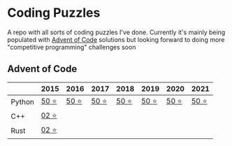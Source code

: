 # Coding Puzzles

A repo with all sorts of coding puzzles I've done.
Currently it's mainly being populated with [Advent of Code](https://adventofcode.com/) solutions but looking forward to doing more "competitive programming" challenges soon

## Advent of Code

|        | 2015                                                                                             | 2016                                                                                    | 2017                                                                                    | 2018                                                                                    | 2019                                                                                    | 2020                                                                                    | 2021                                                                                    |
|--------|--------------------------------------------------------------------------------------------------|-----------------------------------------------------------------------------------------|-----------------------------------------------------------------------------------------|-----------------------------------------------------------------------------------------|-----------------------------------------------------------------------------------------|-----------------------------------------------------------------------------------------|-----------------------------------------------------------------------------------------|
| Python | [50 ⭐](https://github.com/dmed256/coding-puzzles/tree/main/advent_of_code/python/2015)          | [50 ⭐](https://github.com/dmed256/coding-puzzles/tree/main/advent_of_code/python/2016) | [50 ⭐](https://github.com/dmed256/coding-puzzles/tree/main/advent_of_code/python/2017) | [50 ⭐](https://github.com/dmed256/coding-puzzles/tree/main/advent_of_code/python/2018) | [50 ⭐](https://github.com/dmed256/coding-puzzles/tree/main/advent_of_code/python/2019) | [50 ⭐](https://github.com/dmed256/coding-puzzles/tree/main/advent_of_code/python/2020) | [50 ⭐](https://github.com/dmed256/coding-puzzles/tree/main/advent_of_code/python/2021) |
| C++    | [02 ⭐](https://github.com/dmed256/coding-puzzles/tree/main/advent_of_code/cpp/2015)             |                                                                                         |                                                                                         |                                                                                         |                                                                                         |                                                                                         |                                                                                         |
| Rust   | [02 ⭐](https://github.com/dmed256/coding-puzzles/tree/main/advent_of_code/rust/aoc2015/src/bin) |                                                                                         |                                                                                         |                                                                                         |                                                                                         |                                                                                         |                                                                                         |
